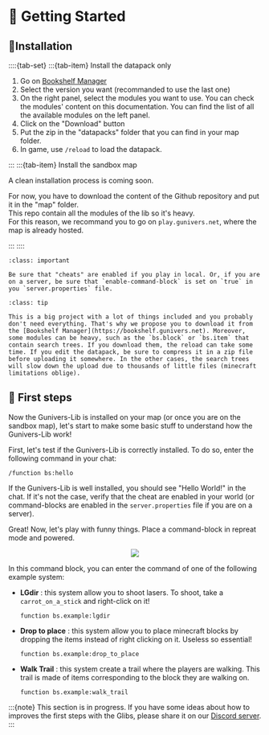 # 👋 Getting Started

## 🔌Installation

::::{tab-set}
:::{tab-item} Install the datapack only

1. Go on [Bookshelf Manager](http://bookshelf.gunivers.net)
2. Select the version you want (recommanded to use the last one)
3. On the right panel, select the modules you want to use. You can check the modules' content on this documentation. You can find the list of all the available modules on the left panel.
4. Click on the "Download" button
5. Put the zip in the "datapacks" folder that you can find in your map folder.
6. In game, use `/reload` to load the datapack.
   
:::
:::{tab-item} Install the sandbox map

A clean installation process is coming soon.

For now, you have to download the content of the Github repository and put it in the "map" folder.<br>This repo contain all the modules of the lib so it's heavy.<br>For this reason, we recommand you to go on `play.gunivers.net`, where the map is already hosted.

:::
::::

```{admonition} Allow cheats / Enable command-blocks
:class: important

Be sure that "cheats" are enabled if you play in local. Or, if you are on a server, be sure that `enable-command-block` is set on `true` in you `server.properties` file.
```


```{admonition} Take only what you need!
:class: tip

This is a big project with a lot of things included and you probably don't need everything. That's why we propose you to download it from the [Bookshelf Manager](https://bookshelf.gunivers.net). Moreover, some modules can be heavy, such as the `bs.block` or `bs.item` that contain search trees. If you download them, the reload can take some time. If you edit the datapack, be sure to compress it in a zip file before uploading it somewhere. In the other cases, the search trees will slow down the upload due to thousands of little files (minecraft limitations oblige).
```

## 👶 First steps

Now the Gunivers-Lib is installed on your map (or once you are on the sandbox map), let's start to make some basic stuff to understand how the Gunivers-Lib work!

First, let's test if the Gunivers-Lib is correctly installed. To do so, enter the following command in your chat:

```
/function bs:hello
```

If the Gunivers-Lib is well installed, you should see "Hello World!" in the chat. If it's not the case, verify that the cheat are enabled in your world (or command-blocks are enabled in the `server.properties` file if you are on a server).

Great! Now, let's play with funny things. Place a command-block in repreat mode and powered.

<div align="center">

![](https://gunivers.net/wp-content/uploads/2022/06/Command-block-repeat-1.png)

</div>

In this command block, you can enter the command of one of the following example system:

- **LGdir** : this system allow you to shoot lasers. To shoot, take a `carrot_on_a_stick` and right-click on it!
    ```
    function bs.example:lgdir
    ```
- **Drop to place** : this system allow you to place minecraft blocks by dropping the items instead of right clicking on it. Useless so essential!
    ```
    function bs.example:drop_to_place
    ```
- **Walk Trail** : this system create a trail where the players are walking. This trail is made of items corresponding to the block they are walking on.
    ```
    function bs.example:walk_trail
    ```


:::{note}
This section is in progress. If you have some ideas about how to improves the first steps with the Glibs, please share it on our [Discord server](https://discord.gg/E8qq6tN).
:::